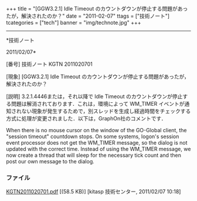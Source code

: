 ﻿+++
title = "[GGW3.2.1] Idle Timeout のカウントダウンが停止する問題があったが，解決されたのか？"
date = "2011-02-07"
ttags = ["技術ノート"]
tcategories = ["tech"]
banner = "img/technote.jpg"
+++

-----------------------------------------------------------------------------------------------------------------------------

*技術ノート

2011/02/07*


[番号]
技術ノート KGTN 2011020701

[現象]
[GGW3.2.1] Idle Timeout
のカウントダウンが停止する問題があったが，解決されたのか？

[説明]
3.2.1.4446または，それ以降で Idle Timeout
のカウントダウンが停止する問題は解消されております．これは，環境によって
WM_TIMER
イベントが通知されない現象が発生するためで，別スレッドを生成し経過時間をチェックする方式に処理が変更されました．以下は，GraphOn社のコメントです．

When there is no mouse cursor on the window of the GO-Global client, the
"session timeout" countdown stops. On some systems, logon's session
event processor does not get the WM_TIMER message, so the dialog is not
updated with the correct time. Instead of using the WM_TIMER message,
we now create a thread that will sleep for the necessary tick count and
then post our own message to the dialog.


### ファイル

 
 


[KGTN2011020701.pdf](http://techreport.kitasp.net/attachments/download/471/KGTN2011020701.pdf)
 [(58.5 KB)] [kitasp 技術センター, 2011/02/07
10:18]


 


 

